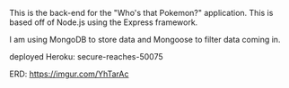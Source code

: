 This is the back-end for the "Who's that Pokemon?" application. This is based off of Node.js using the Express framework.

I am using MongoDB to store data and Mongoose to filter data coming in.

deployed Heroku: secure-reaches-50075

ERD: https://imgur.com/YhTarAc
